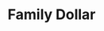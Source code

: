 ---
title: "Family Dollar"
url: /chicago/family-dollar-south-commercial-avenue/
shop: variety store
---